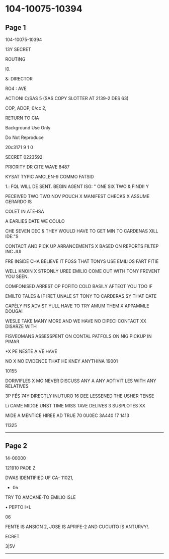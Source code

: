 # 104-10075-10394

## Page 1

104-10075-10394

13Y SECRET

ROUTING

I0.

&: DIRECTOR

RO4 : AVE

ACTIONI C/SAS 5 (SAS COPY SLOTTER AT 2139-2 DES 63)

COP, ADOP, 0/cc 2,

RETURN TO CIA

Background Use Only

Do Not Reproduce

20c3171 9 1 0

SECRET 0223592

PRIORITY DR CITE WAVE 8487

KYSAT TYPIC AMCLEN-9 COMMO FATSID

1.: FQL WILL DE SENT. BEGIN AGENT ISG: " ONE SIX TWO & FINDI! Y

PECEIVED TWO TWO NOV POUCH X MANIFEST CHECKS X ASSUME GERARDO IS

COLET IN ATE-ISA

A EARLIES DATE WE COULO

CHE SEVEN DEC & THEY WOULD HAVE TO GET MIN TO CARDENAS XILL IDE:"S

CONTACT AND PICK UP ARRANCEMENTS X BASED ON REPORTS FILTEP INC JUI

FRE INSIDE CHA BELIEVE IT FOSS THAT TONYS USE EMILIOS FART FITIE

WELL KNOIN X STRONLY UREE EMILIO COME OUT WITH TONY FREVENT YOU SEEN.

COMFONISED ARREST OP FOFITO COLD BASILY AFTEOT YOU TOO IF

EMILTO TALES & IF IRET UNALE ST TONY TO CARDERAS SY THAT DATE

CAPÉLY FIS ADVIST YULL HAVE TO TRY AMUM THEM X APPAMMLE DOUGAI

WESLE TAKE MANY MORE AND WE HAVE NO DIPECI CONTACT XX DISARZE WITH

FISVEOMANS ASSESSPENT ON CONTAL PATFOLS ON NIG PICKUP IN PIMAR

*X PE NESTE A VE HAVE

NO X NO EVIDENCE THAT HE KNEY ANYTHINA 19001

10155

DORIVIFLES X MO NEVER DISCUSS ANY A ANY AOTIVIT LES WITH ANY RELATIVES

3P FÉS 74Y DIRECTLY INUTURO 16 DEE LESSENED THE USHER TENSE

Li CAME MIDGE UNST TIME MISS TAVE DELIVES 3 SUSPLOTES XX

MiDE A MENTICE HIREE AD TRUE 70 0U0EC 3A440 17 1413

11325

---

## Page 2

14-00000

121910 PAOE Z

DWAS IDENTIFIED UF CA- 11021,

- 0в

TRY TO AMCANE-TO EMILIO ISLE

• PEPTO I+L

06

FENTE IS ANSION 2, JOSE IS APRIFE-2 AND CUCUITO IS ANTURVY!.

ECRET

3|5V

---

